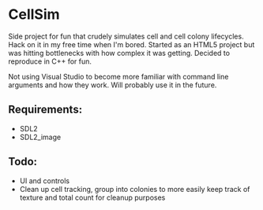 # CellSim
Side project for fun that crudely simulates cell and cell colony lifecycles.  Hack on it in my free time when I'm bored.  Started as an HTML5 project but was hitting bottlenecks with how complex it was getting.  Decided to reproduce in C++ for fun.

Not using Visual Studio to become more familiar with command line arguments and how they work.  Will probably use it in the future.

## Requirements:
* SDL2
* SDL2_image

## Todo:
* UI and controls
* Clean up cell tracking, group into colonies to more easily keep track of texture and total count for cleanup purposes